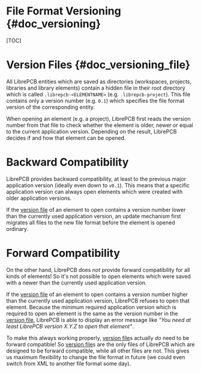 File Format Versioning {#doc_versioning}
========================================

[TOC]

# Version Files {#doc_versioning_file}

All LibrePCB entities which are saved as directories (workspaces, projects, libraries and library
elements) contain a hidden file in their root directory which is called `.librepcb-<ELEMENTNAME>`
(e.g. `.librepcb-project`). This file contains only a version number (e.g. `0.1`) which specifies
the file format version of the corresponding entity.

When opening an element (e.g. a project), LibrePCB first reads the version number from that file to
check whether the element is older, newer or equal to the current application version. Depending on
the result, LibrePCB decides if and how that element can be opened.


# Backward Compatibility

LibrePCB provides backward compatibility, at least to the previous major application version
(ideally even down to `v0.1`). This means that a specific application version can always open
elements which were created with older application versions.

If the [version file] of an element to open contains a version number lower than the currently used
application version, an update mechanism first migrates all files to the new file format before
the element is opened ordinary.


# Forward Compatibility

On the other hand, LibrePCB does *not* provide forward compatibility for all kinds of elements! So
it's not possible to open elements which were saved with a newer than the currently used application
version.

If the [version file] of an element to open contains a version number higher than the currently used
application version, LibrePCB refuses to open that element. Because the minimum required application
version which is required to open an element is the same as the version number in the [version file],
LibrePCB is able to display an error message like *"You need at least LibrePCB version X.Y.Z to open
that element"*.

To make this always working properly, [version file]s actually *do* need to be forward compatible!
So [version file]s are the only files of LibrePCB which are designed to be forward compatible, while
all other files are not. This gives us maximum flexibility to change the file format in future (we
could even switch from XML to another file format some day).


[version file]: #doc_versioning_file "Version Files"
